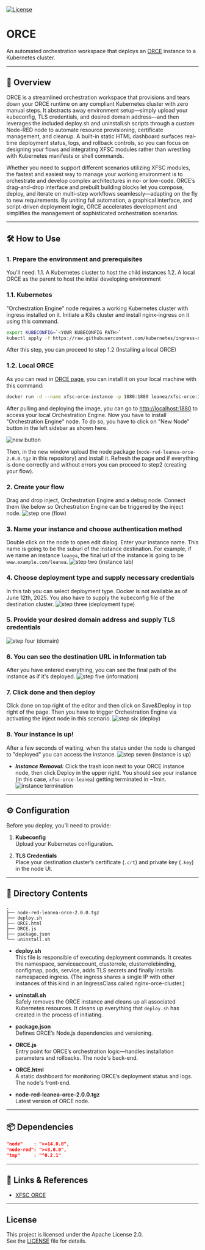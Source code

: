 [![License](https://img.shields.io/badge/License-Apache_2.0-blue.svg)](../LICENSE)

# ORCE

An automated orchestration workspace that deploys an [ORCE](https://github.com/eclipse-xfsc/orchestration-engine)  instance to a Kubernetes cluster.

---

## 🚀 Overview

ORCE is a streamlined orchestration workspace that provisions and tears down your ORCE runtime on any compliant Kubernetes cluster with zero manual steps. It abstracts away environment setup—simply upload your kubeconfig, TLS credentials, and desired domain address—and then leverages the included deploy.sh and uninstall.sh scripts through a custom Node-RED node to automate resource provisioning, certificate management, and cleanup. A built-in static HTML dashboard surfaces real‐time deployment status, logs, and rollback controls, so you can focus on designing your flows and integrating XFSC modules rather than wrestling with Kubernetes manifests or shell commands.

Whether you need to support different scenarios utilizing XFSC modules, the fastest and easiest way to manage your working environment is to orchestrate and develop complex architectures in no- or low-code. ORCE’s drag-and-drop interface and prebuilt building blocks let you compose, deploy, and iterate on multi-step workflows seamlessly—adapting on the fly to new requirements. By uniting full automation, a graphical interface, and script-driven deployment logic, ORCE accelerates development and simplifies the management of sophisticated orchestration scenarios.

---

## 🛠️ How to Use
### 1. Prepare the environment and prerequisites
You'll need:
1.1. A Kubernetes cluster to host the child instances
1.2. A local ORCE as the parent to host the initial developing environment
### 1.1. Kubernetes
"Orchestration Engine" node requires a working Kubernetes cluster with ingress installed on it. Initiate a K8s cluster and install nginx-ingress on it using this command.
```bash
export KUBECONFIG=`<YOUR KUBECONFIG PATH>`
kubectl apply -f https://raw.githubusercontent.com/kubernetes/ingress-nginx/controller-v1.12.3/deploy/static/provider/cloud/deploy.yaml
```
After this step, you can proceed to step 1.2 (Installing a local ORCE)
### 1.2. Local ORCE
As you can read in [ORCE page](https://github.com/eclipse-xfsc/orchestration-engine), you can install it on your local machine with this command:
```bash
docker run -d --name xfsc-orce-instance -p 1880:1880 leanea/xfsc-orce:1.0.8  # ORCE 1.0.8 latest as of June, 2025.
```
After pulling and deploying the image, you can go to [http://localhost:1880](http://localhost:1880) to access your local Orchestration Engine. Now you have to install "Orchestration Engine" node. To do so, you have to click on "New Node" button in the left sidebar as shown here.

![new button](./docImages/photo_2025-06-12_23-05-42.jpg?raw=true)

Then, in the new window upload the node package (`node-red-leanea-orce-2.0.0.tgz` in this repository) and install it. Refresh the page and if everything is done correctly and without errors you can proceed to step2 (creating your flow).
### 2. Create your flow
Drag and drop inject, Orchestration Engine and a debug node. Connect them like below so Orchestration Engine can be triggered by the inject node.
![step one (flow)](./docImages/photo_2_2025-06-12_15-30-18.jpg?raw=true)
### 3. Name your instance and choose authentication method
Double click on the node to open edit dialog.
Enter your instance name. This name is going to be the suburl of the instance destination. For example, if we name an instance `leanea`, the final url of the instance is going to be `www.example.com/leanea`.
![step two (instance tab)](./docImages/photo_7_2025-06-12_15-30-18.jpg?raw=true)
### 4. Choose deployment type and supply necessary credentials
In this tab you can select deployment type. Docker is not available as of June 12th, 2025. You also have to supply the kubeconfig file of the destination cluster.
![step three (deployment type)](./docImages/photo_5_2025-06-12_15-30-18.jpg?raw=true)
### 5. Provide your desired domain address and supply TLS credentials
![step four (domain)](./docImages/photo_8_2025-06-12_15-30-18.jpg?raw=true)
### 6. You can see the destination URL in Information tab
After you have entered everything, you can see the final path of the instance as if it's deployed.
![step five (information)](./docImages/photo_1_2025-06-12_15-30-18.jpg?raw=true)
### 7. Click done and then deploy
Click done on top right of the editor and then click on Save&Deploy in top right of the page.
Then you have to trigger Orchestration Engine via activating the inject node in this scenario.
![step six (deploy)](./docImages/photo_4_2025-06-12_15-30-18.jpg?raw=true)
### 8. Your instance is up!
After a few seconds of waiting, when the status under the node is changed to "deployed" you can access the instance.
![step seven (instance is up)](./docImages/photo_3_2025-06-12_15-30-18.jpg?raw=true)

- ***Instance Removal:*** Click the trash icon next to your ORCE instance node, then click Deploy in the upper right. You should see your instance (in this case, `xfsc-orce-leanea`) getting terminated in ~1min.
![instance termination](./docImages/terminating.jpg?raw=true)

---

## ⚙️ Configuration

Before you deploy, you’ll need to provide:

1. **Kubeconfig**  
   Upload your Kubernetes configuration.

2. **TLS Credentials**  
   Place your destination cluster’s certificate (`.crt`) and private key (`.key`) in the node UI.

---

## 📁 Directory Contents
```
.
├── node-red-leanea-orce-2.0.0.tgz
├── deploy.sh
├── ORCE.html
├── ORCE.js
├── package.json
└── uninstall.sh
```

- **deploy.sh**  
  This file is responsible of executing deployment commands. It creates the namespace, serviceaccount, clusterrole, clusterrolebinding, configmap, pods, service, adds TLS secrets and finally installs namespaced ingress. (The ingress shares a single IP with other instances of this kind in an IngressClass called nginx-orce-cluster.)

- **uninstall.sh**  
  Safely removes the ORCE instance and cleans up all associated Kubernetes resources. It cleans up everything that `deploy.sh` has created in the process of initiating.

- **package.json**  
  Defines ORCE’s Node.js dependencies and versioning.

- **ORCE.js**  
  Entry point for ORCE’s orchestration logic—handles installation parameters and rollbacks. The node's back-end.

- **ORCE.html**  
  A static dashboard for monitoring ORCE’s deployment status and logs. The node's front-end.

- **node-red-leanea-orce-2.0.0.tgz**  
  Latest version of ORCE node.

---

## 📦 Dependencies

```json
"node"    : ">=14.0.0",
"node-red": ">=3.0.0",
"tmp"     : "^0.2.1"
```

---

## 🔗 Links & References

- [XFSC ORCE](https://github.com/eclipse-xfsc/orchestration-engine)  

---

## License

This project is licensed under the Apache License 2.0.  
See the [LICENSE](../LICENSE) file for details.
